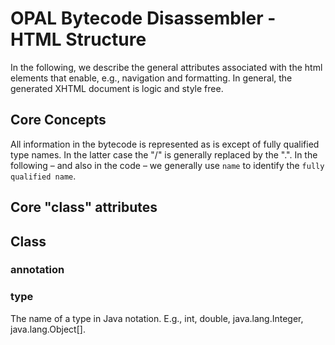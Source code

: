 # OPAL Bytecode Disassembler - HTML Structure

In the following, we describe the general attributes associated with the html elements that enable, e.g., navigation and formatting. In general, the generated XHTML document is logic and style free.

## Core Concepts
All information in the bytecode is represented as is except of fully qualified type names. In the latter case the "/" is generally replaced by the ".". In the following – and also in the code – we generally use `name` to identify the `fully qualified name`.


## Core "class" attributes

## Class

### annotation

### type
The name of a type in Java notation. E.g., int, double, java.lang.Integer, java.lang.Object[].

